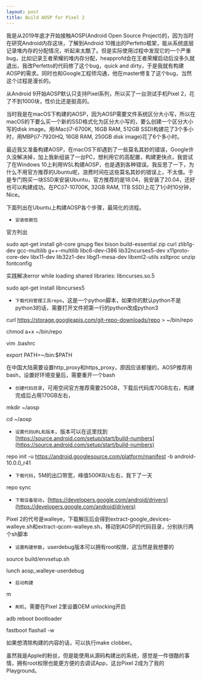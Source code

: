 ```yaml
---
layout: post
title: Build AOSP for Pixel 2
---
```


我是从2019年底才开始接触AOSP(Android Open Source Project)的，因为当时在研究Android内存这块，了解到Android 10推出的Perfetto框架，能从系统底层记录堆内存的分配情况，听起来太酷了。但是实际使用过程中发现它的一个严重bug，比如记录王者荣耀的堆内存分配，heapprofd会在王者荣耀启动后没多久就退出，我改Perfetto的代码修了这个bug，quick and dirty，于是我就有构建AOSP的需求。同时也和Google工程师沟通，他在master修复了这个bug，当然这个过程是漫长的。

从Android 9开始AOSP默认只支持Pixel系列，所以买了一台测试手机Pixel 2，花了不到1000块，性价比还是挺高的。

当时我是在macOS下构建的AOSP，因为AOSP需要文件系统区分大小写，所以在macOS的下要么买一个新的SSD格式化为区分大小写的，要么创建一个区分大小写的disk image。用iMac(i7-6700K, 16GB RAM, 512GB SSD)构建花了3个多小时，用MBP(i7-7920HQ, 16GB RAM, 250GB disk image)花了6个多小时。

最近我又准备构建AOSP，在macOS下却遇到了一些莫名其妙的错误，Google许久没解决掉，加上我新组装了一台PC，想利用它的高配置，构建更快点，我尝试了在Windows 10上利用WSL构建AOSP，也是遇到各种错误。我反思了一下，为什么不用官方推荐的Ubuntu呢，浪费时间在这些莫名其妙的错误上，不太值。于是专门购买一块SSD来安装Ubuntu，官方推荐的是18.04，我安装了20.04，还好也可以构建成功。在PC(i7-10700K, 32GB RAM, 1TB SSD)上花了1小时10分钟，Nice。

下面列出在Ubuntu上构建AOSP各个步骤，最简化的流程。

* `安装依赖包`

官方列出

sudo apt-get install git-core gnupg flex bison build-essential zip curl zlib1g-dev gcc-multilib g++-multilib libc6-dev-i386 lib32ncurses5-dev x11proto-core-dev libx11-dev lib32z1-dev libgl1-mesa-dev libxml2-utils xsltproc unzip fontconfig

实践解决error while loading shared libraries: libncurses.so.5

sudo apt-get install libncurses5

* `下载代码管理工具repo`，这是一个python脚本，如果你的默认python不是python3的话，需要打开文件把第一行的python改成python3

curl https://storage.googleapis.com/git-repo-downloads/repo > ~/bin/repo

chmod a+x ~/bin/repo

vim .bashrc

export PATH=~/bin:$PATH

在中国大陆需要设置http_proxy和https_proxy，原因应该都懂的，AOSP推荐用bash，设置好环境变量后，需要重开一个bash

* `创建代码目录`，可用空间官方推荐需要250GB，下载后代码库70GB左右，构建完成后占用170GB左右，

mkdir ~/aosp

cd ~/aosp

* `设置代码URL和版本`，版本可以在这里找到[https://source.android.com/setup/start/build-numbers](https://source.android.com/setup/start/build-numbers)

repo init -u https://android.googlesource.com/platform/manifest -b android-10.0.0_r41

* `下载代码`，5M的出口带宽，峰值500KB/s左右，我下了一天

repo sync

* `下载设备驱动`，[https://developers.google.com/android/drivers](https://developers.google.com/android/drivers)

Pixel 2的代号是walleye，下载解压后会得到extract-google_devices-walleye.sh和extract-qcom-walleye.sh，移动到AOSP的代码目录，分别执行两个sh脚本

* `设置构建参数`，userdebug版本可以拥有root权限，这当然是我想要的

source build/envsetup.sh

lunch aosp_walleye-userdebug

* `启动构建`

m

* `刷机`，需要在Pixel 2里设置OEM unlocking开启

adb reboot bootloader

fastboot flashall -w

如果想清除构建的内容的话，可以执行make clobber。

虽然我是Apple的粉丝，但是能使用从源码构建出的系统，感觉是一件很酷的事情，拥有root权限也能更方便的去调试App，这台Pixel 2成为了我的Playground。
